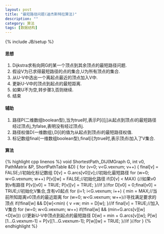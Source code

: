 ```yaml
---
layout: post
title: "最短路径问题(迪杰斯特拉算法)"
description: ""
category: 算法
tags: [数据结构]
---
```

{% include JB/setup %}

#### 思想


1. Dijkstra求有向网G的某一个顶点到其余顶点的最短路径问题.
2. 假设V为已求得最短路径的点的集合,U为所有顶点的集合.
3. 从U-V中选出一个离起点最近的顶点加入V中.
4. 更新U-V中的顶点到起点的最短距离.
5. 如果U不为空,转步骤3,否则继续.
6. 结束

<!--more-->

#### 辅助


1. 路径P\(二维数组boolean型\),当为true时,表示P\[i\]\[j\]从起点到顶点i的最短路径经过顶点j,为false,表明没有经过顶点j.
2. 路径权值D\(一维数组\),D[i]的值为从起点到顶点i的最短路径权值.
3. 标记数组final\(一维数组boolean型\),final[i]为true时,表示顶点i加入了V集合.

#### 算法

{% highlight cpp linenos %}
void ShortestPath_DIJ(MGraph G, int v0, PathMatrix &P, ShortPathTable &D)
{
    for (v=0; v<G.vexnum; v++) {
        final[v] = FALSE;//初始化标记数组
        D[v] = G.arcs[v0][v];//初始化最短路径
        for (w=0; w<G.vexnum; w++) P[v][w] = FALSE;//初始化路径
        if(D[v] < MAX) {//如果v0到v有路径
            P[v][v0] = TRUE;
            P[v][v] = TRUE;
        }//if
    }//for
    D[v0] = 0;final[v0] = TRUE;//初始化V集合,含有v0起点
    for (i=1; i<G.vexnum; i++) {
        min = MAX;//当前所知距离v0顶点的最近距离
        for (w=0; w<G.vexnum; w++)//寻找满足要求的顶点
            if(!final[w] && D[w]<min) {
                v =w;
                min = D[w];
            }//if
        final[v] = TRUE;//加入V集合
        for (w=0; w<G.vexnum; w++)
            if(!final[w] && (min+G.arcs[v][w]<D[w])) {//更新U-V中顶点到起点的最短路径
                D[w] = min + G.arcs[v][w];
                P[w][1...G.vexnum-1] = P[v][1...G.vexnum-1];
                P[w][w] = TRUE;
            }//if
    }//for
}
{% endhighlight %}